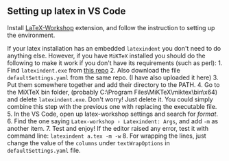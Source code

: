 ## Setting up latex in VS Code

Install [LaTeX-Workshop](https://github.com/James-Yu/LaTeX-Workshop) extension, and follow the instruction to setting up the environment. 

If your latex installation has an embedded `latexindent` you don't need to do anything else. However, if you have `MiKTeX` installed you should do the following to make it work if you don't have its requirements (such as perl):
	1. Find `latexindent.exe` from [this repo](https://github.com/cmhughes/latexindent.pl)
	2. Also download the file `defaultSettings.yaml` from the same repo. (I have also uploaded it here)
	3. Put them somewhere together and add their directory to the PATH.
	4. Go to the MiXTeX bin folder, (probably C:\Program Files\MiKTeX\miktex\bin\x64) and delete `latexindent.exe`. Don't worry! Just delete it. You could simply combine this step with the previous one with replacing the executable file.
	5. In the VS Code, open up latex-workshop settings and search for *format*.
	6. Find the one saying `Latex-workshop › Latexindent: Args`, and add `-m` as another item.
	7. Test and enjoy! If the editor raised any error, test it with command line: `latexindent a.tex -m -w`
	8. For wrapping the lines, just change the value of the `columns` under `textWrapOptions` in `defaultSettings.yaml` file.



